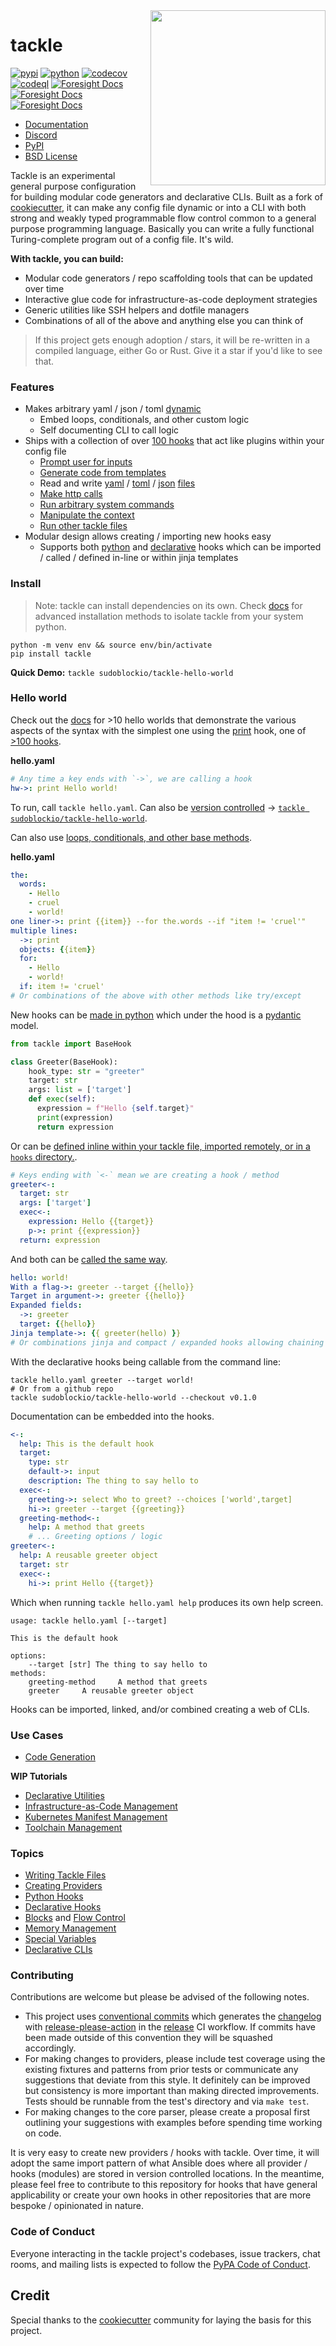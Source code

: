 <img align="right" width="280" height="280" src="https://raw.githubusercontent.com/sudoblockio/tackle/main/docs/assets/logo-box.png">

[//]: # (TODO: update codecov url)

# tackle

[![pypi](https://img.shields.io/pypi/v/tackle.svg)](https://pypi.python.org/pypi/tackle)
[![python](https://img.shields.io/pypi/pyversions/tackle.svg)](https://pypi.python.org/pypi/tackle)
[![codecov](https://codecov.io/gh/robcxyz/tackle/branch/main/graphs/badge.svg?branch=main)](https://codecov.io/github/sudoblockio/tackle?branch=main)
[![codeql](https://github.com/sudoblockio/tackle/actions/workflows/codeql.yml/badge.svg)](https://github.com/sudoblockio/tackle/actions/workflows/codeql.yml)
[![Foresight Docs](https://api-public.service.runforesight.com/api/v1/badge/success?repoId=4abde40b-565a-4557-afc0-983461857bb4)](https://docs.runforesight.com/)
[![Foresight Docs](https://api-public.service.runforesight.com/api/v1/badge/test?repoId=4abde40b-565a-4557-afc0-983461857bb4)](https://docs.runforesight.com/)
[![Foresight Docs](https://api-public.service.runforesight.com/api/v1/badge/utilization?repoId=4abde40b-565a-4557-afc0-983461857bb4)](https://docs.runforesight.com/)

[//]: # ([![main-tests]&#40;https://github.com/sudoblockio/tackle/actions/workflows/main.yml/badge.svg&#41;]&#40;https://github.com/sudoblockio/tackle/actions&#41;)

* [Documentation](https://sudoblockio.github.io/tackle)
* [Discord](https://discord.gg/7uVUfUVD7K)
* [PyPI](https://pypi.org/project/tackle/)
* [BSD License](LICENSE)

[//]: # (* [Slack]&#40;https://join.slack.com/t/slack-y748219/shared_invite/zt-1cqreswyd-5qDBE53QlY97mQOI6DhcKw&#41;)

Tackle is an experimental general purpose configuration for building modular code generators and declarative CLIs. Built as a fork of [cookiecutter](https://github.com/cookiecutter/cookiecutter), it can make any config file dynamic or into a CLI with both strong and weakly typed programmable flow control common to a general purpose programming language. Basically you can write a fully functional Turing-complete program out of a config file. It's wild.

**With tackle, you can build:**
- Modular code generators / repo scaffolding tools that can be updated over time
- Interactive glue code for infrastructure-as-code deployment strategies
- Generic utilities like SSH helpers and dotfile managers
- Combinations of all of the above and anything else you can think of

[//]: # (- Declarative makefile alternatives for advanced toolchain management)

> If this project gets enough adoption / stars, it will be re-written in a compiled language, either Go or Rust. Give it a star if you'd like to see that.

### Features

- Makes arbitrary yaml / json / toml [dynamic](https://sudoblockio.github.io/tackle/hook-methods/)
  - Embed loops, conditionals, and other custom logic
  - Self documenting CLI to call logic
- Ships with a collection of over [100 hooks](https://sudoblockio.github.io/tackle) that act like plugins within your config file
  - [Prompt user for inputs](https://sudoblockio.github.io/tackle)
  - [Generate code from templates](https://sudoblockio.github.io/tackle/providers/Generate/)
  - Read and write [yaml](https://sudoblockio.github.io/tackle/providers/Yaml/) / [toml](https://sudoblockio.github.io/tackle/providers/Toml/) / [json](https://sudoblockio.github.io/tackle/providers/Json/) [files](https://sudoblockio.github.io/tackle/providers/Files/)
  - [Make http calls](https://sudoblockio.github.io/tackle/providers/Web/)
  - [Run arbitrary system commands](https://sudoblockio.github.io/tackle/providers/Command/)
  - [Manipulate the context](https://sudoblockio.github.io/tackle/providers/Context/)
  - [Run other tackle files](https://sudoblockio.github.io/tackle/providers/Tackle/tackle/)
- Modular design allows creating / importing new hooks easy
  - Supports both [python](https://sudoblockio.github.io/tackle/python-hooks/) and [declarative](https://sudoblockio.github.io/tackle/declarative-hooks/) hooks which can be imported / called / defined in-line or within jinja templates

### Install

> Note: tackle can install dependencies on its own. Check [docs](https://sudoblockio.github.io/tackle/installation#best-installation-method) for advanced installation methods to isolate tackle from your system python.

```shell
python -m venv env && source env/bin/activate
pip install tackle
```

**Quick Demo:** `tackle sudoblockio/tackle-hello-world`

### Hello world

Check out the [docs](https://sudoblockio.github.io/tackle/hello-worlds/) for >10 hello worlds that demonstrate the various aspects of the syntax with the simplest one using the [print](https://sudoblockio.github.io/tackle/providers/Console/print/) hook, one of [>100 hooks](https://sudoblockio.github.io/tackle/installation#best-installation-method).

**hello.yaml**
```yaml
# Any time a key ends with `->`, we are calling a hook
hw->: print Hello world!
```

To run, call `tackle hello.yaml`. Can also be [version controlled](https://sudoblockio.github.io/tackle/creating-providers/) -> [`tackle sudoblockio/tackle-hello-world`](https://github.com/sudoblockio/tackle-hello-world).

Can also use [loops, conditionals, and other base methods](https://sudoblockio.github.io/tackle/hook-methods/).

**hello.yaml**
```yaml
the:
  words:
    - Hello
    - cruel
    - world!
one liner->: print {{item}} --for the.words --if "item != 'cruel'"
multiple lines:
  ->: print
  objects: {{item}}
  for:
    - Hello
    - world!
  if: item != 'cruel'
# Or combinations of the above with other methods like try/except
```

New hooks can be [made in python](https://sudoblockio.github.io/tackle/python-hooks/) which under the hood is a [pydantic](https://github.com/pydantic/pydantic) model.

```python
from tackle import BaseHook

class Greeter(BaseHook):
    hook_type: str = "greeter"
    target: str
    args: list = ['target']
    def exec(self):
      expression = f"Hello {self.target}"
      print(expression)
      return expression
```

Or can be [defined inline within your tackle file, imported remotely, or in a `hooks` directory.](https://sudoblockio.github.io/tackle/declarative-hooks/).

```yaml
# Keys ending with `<-` mean we are creating a hook / method
greeter<-:
  target: str
  args: ['target']
  exec<-:
    expression: Hello {{target}}
    p->: print {{expression}}
  return: expression
```

And both can be [called the same way](https://sudoblockio.github.io/tackle/writing-tackle-files/).

```yaml
hello: world!
With a flag->: greeter --target {{hello}}
Target in argument->: greeter {{hello}}
Expanded fields:
  ->: greeter
  target: {{hello}}
Jinja template->: {{ greeter(hello) }}
# Or combinations jinja and compact / expanded hooks allowing chaining of hook calls.  
```

With the declarative hooks being callable from the command line:

```shell
tackle hello.yaml greeter --target world!
# Or from a github repo
tackle sudoblockio/tackle-hello-world --checkout v0.1.0
```

Documentation can be embedded into the hooks.

```yaml
<-:
  help: This is the default hook
  target:
    type: str
    default->: input
    description: The thing to say hello to
  exec<-:
    greeting->: select Who to greet? --choices ['world',target]
    hi->: greeter --target {{greeting}}
  greeting-method<-:
    help: A method that greets
    # ... Greeting options / logic
greeter<-:
  help: A reusable greeter object
  target: str
  exec<-:
    hi->: print Hello {{target}}
```

Which when running `tackle hello.yaml help` produces its own help screen.

```text
usage: tackle hello.yaml [--target]

This is the default hook

options:
    --target [str] The thing to say hello to
methods:
    greeting-method     A method that greets
    greeter     A reusable greeter object
```

Hooks can be imported, linked, and/or combined creating a web of CLIs.

### Use Cases

- [Code Generation](https://sudoblockio.github.io/tackle/tutorials/code-generation/)

**WIP Tutorials**

- [Declarative Utilities]()
- [Infrastructure-as-Code Management]()
- [Kubernetes Manifest Management]()
- [Toolchain Management]()

[//]: # (- [Repo Management]&#40;&#41; - wip)

### Topics

- [Writing Tackle Files](https://sudoblockio.github.io/tackle/writing-tackle-files/)
- [Creating Providers](https://sudoblockio.github.io/tackle/creating-providers/)
- [Python Hooks](https://sudoblockio.github.io/tackle/python-hooks/)
- [Declarative Hooks](https://sudoblockio.github.io/tackle/declarative-hooks/)
- [Blocks](https://sudoblockio.github.io/tackle/writing-tackle-files/#blocks) and [Flow Control](https://sudoblockio.github.io/tackle/hook-methods/)
- [Memory Management](https://sudoblockio.github.io/tackle/memory-management/)
- [Special Variables](https://sudoblockio.github.io/tackle/special-variables/)
- [Declarative CLIs](https://sudoblockio.github.io/tackle/declarative-cli/)

### Contributing

Contributions are welcome but please be advised of the following notes.

- This project uses [conventional commits](https://www.conventionalcommits.org/) which generates the [changelog](./CHANGELOG.md) with [release-please-action](https://github.com/google-github-actions/release-please-action) in the [release](https://github.com/sudoblockio/tackle/blob/main/.github/workflows/release.yml) CI workflow. If commits have been made outside of this convention they will be squashed accordingly.
- For making changes to providers, please include test coverage using the existing fixtures and patterns from prior tests or communicate any suggestions that deviate from this style. It definitely can be improved but consistency is more important than making directed improvements. Tests should be runnable from the test's directory and via `make test`.
- For making changes to the core parser, please create a proposal first outlining your suggestions with examples before spending time working on code.

It is very easy to create new providers / hooks with tackle. Over time, it will adopt the same import pattern of what Ansible does where all provider / hooks (modules) are stored in version controlled locations. In the meantime, please feel free to contribute to this repository for hooks that have general applicability or create your own hooks in other repositories that are more bespoke / opinionated in nature.

### Code of Conduct

Everyone interacting in the tackle project's codebases, issue trackers, chat rooms, and mailing lists is expected to follow the [PyPA Code of Conduct](https://www.pypa.io/en/latest/code-of-conduct/).

## Credit

Special thanks to the [cookiecutter](https://github.com/cookiecutter/cookiecutter) community for laying the basis for this project.
